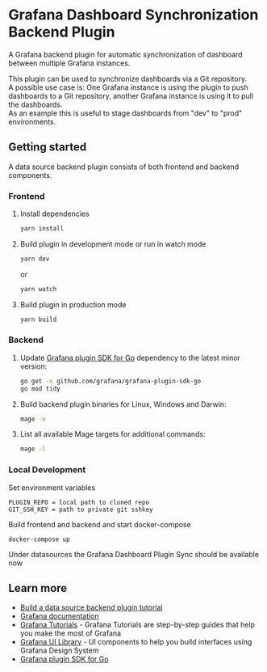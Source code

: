 # Grafana Dashboard Synchronization Backend Plugin

A Grafana backend plugin for automatic synchronization of dashboard between multiple Grafana instances.

This plugin can be used to synchronize dashboards via a Git repository.  
A possible use case is: One Grafana instance is using the plugin to push dashboards to a Git repository,
another Grafana instance is using it to pull the dashboards.  
As an example this is useful to stage dashboards from "dev" to "prod" environments.

## Getting started

A data source backend plugin consists of both frontend and backend components.

### Frontend

1. Install dependencies

   ```bash
   yarn install
   ```

2. Build plugin in development mode or run in watch mode

   ```bash
   yarn dev
   ```

   or

   ```bash
   yarn watch
   ```

3. Build plugin in production mode

   ```bash
   yarn build
   ```

### Backend

1. Update [Grafana plugin SDK for Go](https://grafana.com/docs/grafana/latest/developers/plugins/backend/grafana-plugin-sdk-for-go/) dependency to the latest minor version:

   ```bash
   go get -u github.com/grafana/grafana-plugin-sdk-go
   go mod tidy
   ```

2. Build backend plugin binaries for Linux, Windows and Darwin:

   ```bash
   mage -v
   ```

3. List all available Mage targets for additional commands:

   ```bash
   mage -l
   ```

### Local Development

Set environment variables
```
PLUGIN_REPO = local path to cloned repo
GIT_SSH_KEY = path to private git sshkey
```

Build frontend and backend and start docker-compose

```
docker-compose up 
```

Under datasources the Grafana Dashboard Plugin Sync should be available now

## Learn more

- [Build a data source backend plugin tutorial](https://grafana.com/tutorials/build-a-data-source-backend-plugin)
- [Grafana documentation](https://grafana.com/docs/)
- [Grafana Tutorials](https://grafana.com/tutorials/) - Grafana Tutorials are step-by-step guides that help you make the most of Grafana
- [Grafana UI Library](https://developers.grafana.com/ui) - UI components to help you build interfaces using Grafana Design System
- [Grafana plugin SDK for Go](https://grafana.com/docs/grafana/latest/developers/plugins/backend/grafana-plugin-sdk-for-go/)
